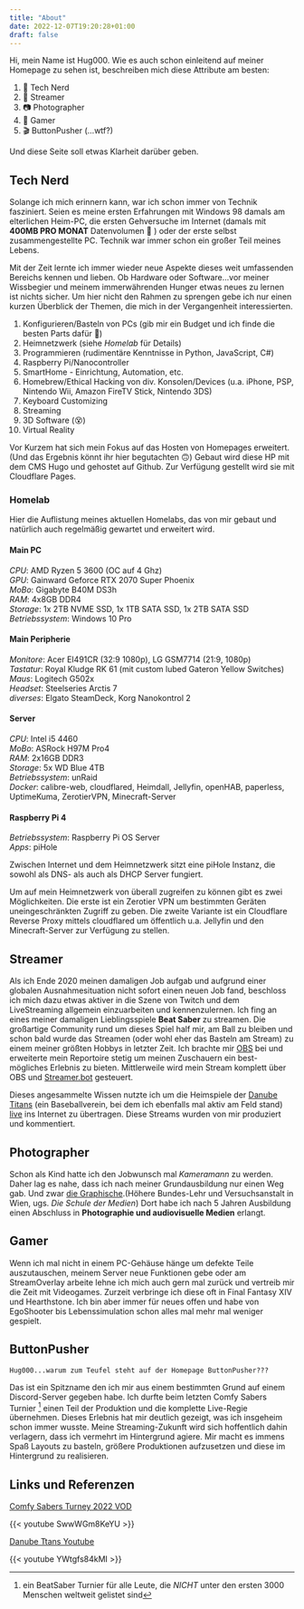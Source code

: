 ```yaml
---
title: "About"
date: 2022-12-07T19:20:28+01:00
draft: false
---
```

Hi, mein Name ist Hug000. Wie es auch schon einleitend auf meiner Homepage zu sehen ist, beschreiben mich diese Attribute am besten:

1. 🤖 Tech Nerd
2. 🎥 Streamer
3. 📷 Photographer
4. 👾 Gamer
5. 🎬 ButtonPusher (...wtf?)

Und diese Seite soll etwas Klarheit darüber geben.

## Tech Nerd

Solange ich mich erinnern kann, war ich schon immer von Technik fasziniert. Seien es meine ersten Erfahrungen mit Windows 98 damals am elterlichen Heim-PC, die ersten Gehversuche im Internet (damals mit **400MB PRO MONAT** Datenvolumen 🤯 ) oder der erste selbst zusammengestellte PC. Technik war immer schon ein großer Teil meines Lebens.

Mit der Zeit lernte ich immer wieder neue Aspekte dieses weit umfassenden Bereichs kennen und lieben. Ob Hardware oder Software...vor meiner Wissbegier und meinem immerwährenden Hunger etwas neues zu lernen ist nichts sicher. Um hier nicht den Rahmen zu sprengen gebe ich nur einen kurzen Überblick der Themen, die mich in der Vergangenheit interessierten.

1. Konfigurieren/Basteln von PCs (gib mir ein Budget und ich finde die besten Parts dafür 🤑)
2. Heimnetzwerk (siehe *Homelab* für Details)
3. Programmieren (rudimentäre Kenntnisse in Python, JavaScript, C#)
4. Raspberry Pi/Nanocontroller
5. SmartHome - Einrichtung, Automation, etc.
6. Homebrew/Ethical Hacking von div. Konsolen/Devices (u.a. iPhone, PSP, Nintendo Wii, Amazon FireTV Stick, Nintendo 3DS)
7. Keyboard Customizing
8. Streaming
9. 3D Software (😵)
10. Virtual Reality

Vor Kurzem hat sich mein Fokus auf das Hosten von Homepages erweitert. (Und das Ergebnis könnt ihr hier begutachten 🙃) Gebaut wird diese HP mit dem CMS Hugo und gehostet auf Github. Zur Verfügung gestellt wird sie mit Cloudflare Pages.  

### Homelab

Hier die Auflistung meines aktuellen Homelabs, das von mir gebaut und natürlich auch regelmäßig gewartet und erweitert wird.

#### Main PC

*CPU*: AMD Ryzen 5 3600 (OC auf 4 Ghz)  
*GPU*: Gainward Geforce RTX 2070 Super Phoenix  
*MoBo*: Gigabyte B40M DS3h  
*RAM*: 4x8GB DDR4   
*Storage*: 1x 2TB NVME SSD, 1x 1TB SATA SSD, 1x 2TB SATA SSD  
*Betriebssystem*: Windows 10 Pro  

#### Main Peripherie

*Monitore*: Acer EI491CR (32:9 1080p), LG GSM7714 (21:9, 1080p)  
*Tastatur*: Royal Kludge RK 61 (mit custom lubed Gateron Yellow Switches)  
*Maus*: Logitech G502x  
*Headset*: Steelseries Arctis 7  
*diverses*: Elgato SteamDeck, Korg Nanokontrol 2  

#### Server

*CPU*: Intel i5 4460  
*MoBo*: ASRock H97M Pro4  
*RAM*: 2x16GB DDR3  
*Storage*: 5x WD Blue 4TB  
*Betriebssystem*: unRaid  
*Docker*: calibre-web, cloudflared, Heimdall, Jellyfin, openHAB, paperless, UptimeKuma, ZerotierVPN, Minecraft-Server  

#### Raspberry Pi 4

*Betriebssystem*: Raspberry Pi OS Server  
*Apps*: piHole  

Zwischen Internet und dem Heimnetzwerk sitzt eine piHole Instanz, die sowohl als DNS- als auch als DHCP Server fungiert. 

Um auf mein Heimnetzwerk von überall zugreifen zu können gibt es zwei Möglichkeiten. Die erste ist ein Zerotier VPN um bestimmten Geräten uneingeschränkten Zugriff zu geben. Die zweite Variante ist ein Cloudflare Reverse Proxy mittels cloudflared um öffentlich u.a. Jellyfin und den Minecraft-Server zur Verfügung zu stellen.

## Streamer

Als ich Ende 2020 meinen damaligen Job aufgab und aufgrund einer globalen Ausnahmesituation nicht sofort einen neuen Job fand, beschloss ich mich dazu etwas aktiver in die Szene von Twitch und dem LiveStreaming allgemein einzuarbeiten und kennenzulernen. Ich fing an eines meiner damaligen Lieblingsspiele **Beat Saber** zu streamen. Die großartige Community rund um dieses Spiel half mir, am Ball zu bleiben und schon bald wurde das Streamen (oder wohl eher das Basteln am Stream) zu einem meiner größten Hobbys in letzter Zeit. Ich brachte mir [OBS](https://obsproject.com/de) bei und erweiterte mein Reportoire stetig um meinen Zuschauern ein best-mögliches Erlebnis zu bieten. Mittlerweile wird mein Stream komplett über OBS und [Streamer.bot](https://streamer.bot/) gesteuert. 

Dieses angesammelte Wissen nutzte ich um die Heimspiele der  [Danube Titans](https://danube-titans.at/) (ein Baseballverein, bei dem ich ebenfalls mal aktiv am Feld stand) [live](https://www.twitch.tv/danube_titans) ins Internet zu übertragen. Diese Streams wurden von mir produziert und kommentiert.

## Photographer

Schon als Kind hatte ich den Jobwunsch mal *Kameramann* zu werden. Daher lag es nahe, dass ich nach meiner Grundausbildung nur einen Weg gab. Und zwar [die Graphische](https://www.graphische.net/).(Höhere Bundes-Lehr und Versuchsanstalt in Wien, ugs. *Die Schule der Medien*) Dort habe ich nach 5 Jahren Ausbildung einen Abschluss in **Photographie und audiovisuelle Medien** erlangt.

## Gamer

Wenn ich mal nicht in einem PC-Gehäuse hänge um defekte Teile auszutauschen, meinem Server neue Funktionen gebe oder am StreamOverlay arbeite lehne ich mich auch gern mal zurück und vertreib mir die Zeit mit Videogames. Zurzeit verbringe ich diese oft in Final Fantasy XIV und Hearthstone. Ich bin aber immer für neues offen und habe von EgoShooter bis Lebenssimulation schon alles mal mehr mal weniger gespielt.

## ButtonPusher

```
Hug000...warum zum Teufel steht auf der Homepage ButtonPusher???
```

Das ist ein Spitzname den ich mir aus einem bestimmten Grund auf einem Discord-Server gegeben habe. Ich durfte beim letzten Comfy Sabers Turnier [^1] einen Teil der Produktion und die komplette Live-Regie übernehmen. Dieses Erlebnis hat mir deutlich gezeigt, was ich insgeheim schon immer wusste. Meine Streaming-Zukunft wird sich hoffentlich dahin verlagern, dass ich vermehrt im Hintergrund agiere. Mir macht es immens Spaß Layouts zu basteln, größere Produktionen aufzusetzen und diese im Hintergrund zu realisieren. 


[^1]: ein BeatSaber Turnier für alle Leute, die *NICHT* unter den ersten 3000 Menschen weltweit gelistet sind

## Links und Referenzen

 [Comfy Sabers Turney 2022 VOD](https://www.youtube.com/watch?v=SwwWGm8KeYU&t)  

{{< youtube SwwWGm8KeYU >}}

 [Danube Ttans Youtube](https://www.youtube.com/@danubetitansofficial8004)

 {{< youtube YWtgfs84kMI >}}
